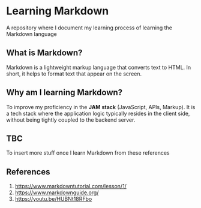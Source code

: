 # Learning Markdown
A repository where I document my learning process of learning the Markdown language

## What is Markdown?
Markdown is a lightweight markup language that converts text to HTML. In short, it helps to format text that appear on the screen.

## Why am I learning Markdown?
To improve  my proficiency in the **JAM stack** (JavaScript, APIs, Markup). It is a tech stack where the application logic typically resides in the client side, without being tightly coupled to the backend server.

## TBC
To insert more stuff once I learn Markdown from these references

## References
1. https://www.markdowntutorial.com/lesson/1/ 
2. https://www.markdownguide.org/
3. https://youtu.be/HUBNt18RFbo
